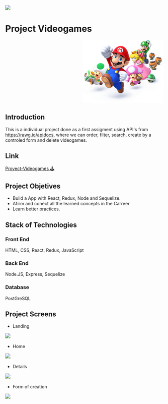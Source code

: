 <p align='left'>
    <img src='https://static.wixstatic.com/media/85087f_0d84cbeaeb824fca8f7ff18d7c9eaafd~mv2.png/v1/fill/w_160,h_30,al_c,q_85,usm_0.66_1.00_0.01/Logo_completo_Color_1PNG.webp' </img>
</p>

# Project Videogames

<p align="right">
  <img height="200" src="./videogame.png" />
</p>

## Introduction

<span>This is a individual project done as a first assigment using API's from https://rawg.io/apidocs, where we can order, filter, search, create by a controled form and delete videogames.</span>

## Link

<a href="http://project-videogames.vercel.app/">Proyect-Videogames 🕹️</a>

## Project Objetives

- Build a App with React, Redux, Node and Sequelize.
- Afirm and conect all the learned concepts in the Carreer
- Learn better practices.

## Stack of Technologies

<h3>Front End</h3>
HTML, CSS, React, Redux, JavaScript

<h3>Back End</h3>
Node.JS, Express, Sequelize

<h3>Database</h3>
PostGreSQL

## Project Screens

- Landing
<img src="https://i.imgur.com/BV9nvqu.jpg"/>

- Home
<img src="https://i.imgur.com/MViw16c.jpg"/>

- Details
<img src="https://i.imgur.com/WaKbASy.jpg"/>

- Form of creation
<img src="https://i.imgur.com/ha44UvX.jpg"/>

